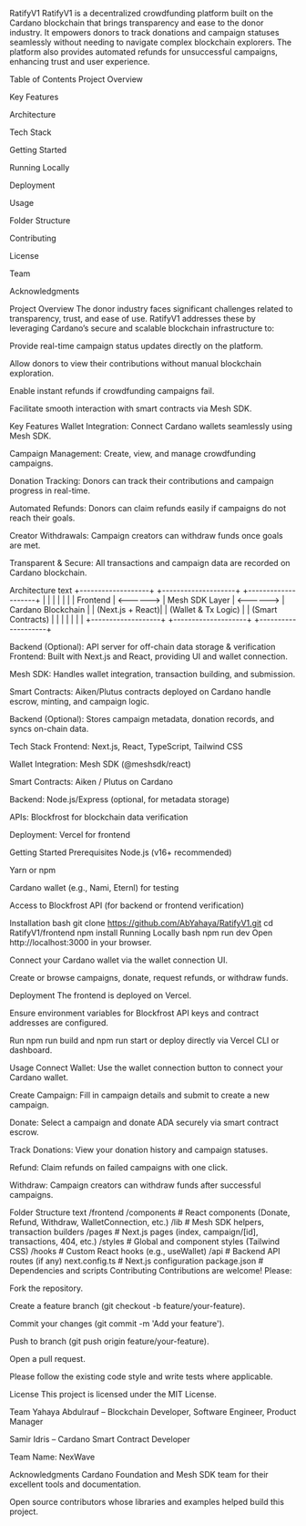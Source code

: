 RatifyV1
RatifyV1 is a decentralized crowdfunding platform built on the Cardano blockchain that brings transparency and ease to the donor industry. It empowers donors to track donations and campaign statuses seamlessly without needing to navigate complex blockchain explorers. The platform also provides automated refunds for unsuccessful campaigns, enhancing trust and user experience.

Table of Contents
Project Overview

Key Features

Architecture

Tech Stack

Getting Started

Running Locally

Deployment

Usage

Folder Structure

Contributing

License

Team

Acknowledgments

Project Overview
The donor industry faces significant challenges related to transparency, trust, and ease of use. RatifyV1 addresses these by leveraging Cardano’s secure and scalable blockchain infrastructure to:

Provide real-time campaign status updates directly on the platform.

Allow donors to view their contributions without manual blockchain exploration.

Enable instant refunds if crowdfunding campaigns fail.

Facilitate smooth interaction with smart contracts via Mesh SDK.

Key Features
Wallet Integration: Connect Cardano wallets seamlessly using Mesh SDK.

Campaign Management: Create, view, and manage crowdfunding campaigns.

Donation Tracking: Donors can track their contributions and campaign progress in real-time.

Automated Refunds: Donors can claim refunds easily if campaigns do not reach their goals.

Creator Withdrawals: Campaign creators can withdraw funds once goals are met.

Transparent & Secure: All transactions and campaign data are recorded on Cardano blockchain.

Architecture
text
+-------------------+          +--------------------+          +--------------------+
|                   |          |                    |          |                    |
|      Frontend     | <------> |    Mesh SDK Layer   | <------> |  Cardano Blockchain |
|  (Next.js + React)|          | (Wallet & Tx Logic) |          |  (Smart Contracts)  |
|                   |          |                    |          |                    |
+-------------------+          +--------------------+          +--------------------+

Backend (Optional): API server for off-chain data storage & verification
Frontend: Built with Next.js and React, providing UI and wallet connection.

Mesh SDK: Handles wallet integration, transaction building, and submission.

Smart Contracts: Aiken/Plutus contracts deployed on Cardano handle escrow, minting, and campaign logic.

Backend (Optional): Stores campaign metadata, donation records, and syncs on-chain data.

Tech Stack
Frontend: Next.js, React, TypeScript, Tailwind CSS

Wallet Integration: Mesh SDK (@meshsdk/react)

Smart Contracts: Aiken / Plutus on Cardano

Backend: Node.js/Express (optional, for metadata storage)

APIs: Blockfrost for blockchain data verification

Deployment: Vercel for frontend

Getting Started
Prerequisites
Node.js (v16+ recommended)

Yarn or npm

Cardano wallet (e.g., Nami, Eternl) for testing

Access to Blockfrost API (for backend or frontend verification)

Installation
bash
git clone https://github.com/AbYahaya/RatifyV1.git
cd RatifyV1/frontend
npm install
Running Locally
bash
npm run dev
Open http://localhost:3000 in your browser.

Connect your Cardano wallet via the wallet connection UI.

Create or browse campaigns, donate, request refunds, or withdraw funds.

Deployment
The frontend is deployed on Vercel.

Ensure environment variables for Blockfrost API keys and contract addresses are configured.

Run npm run build and npm run start or deploy directly via Vercel CLI or dashboard.

Usage
Connect Wallet: Use the wallet connection button to connect your Cardano wallet.

Create Campaign: Fill in campaign details and submit to create a new campaign.

Donate: Select a campaign and donate ADA securely via smart contract escrow.

Track Donations: View your donation history and campaign statuses.

Refund: Claim refunds on failed campaigns with one click.

Withdraw: Campaign creators can withdraw funds after successful campaigns.

Folder Structure
text
/frontend
  /components       # React components (Donate, Refund, Withdraw, WalletConnection, etc.)
  /lib              # Mesh SDK helpers, transaction builders
  /pages             # Next.js pages (index, campaign/[id], transactions, 404, etc.)
  /styles           # Global and component styles (Tailwind CSS)
  /hooks            # Custom React hooks (e.g., useWallet)
  /api              # Backend API routes (if any)
  next.config.ts    # Next.js configuration
  package.json      # Dependencies and scripts
Contributing
Contributions are welcome! Please:

Fork the repository.

Create a feature branch (git checkout -b feature/your-feature).

Commit your changes (git commit -m 'Add your feature').

Push to branch (git push origin feature/your-feature).

Open a pull request.

Please follow the existing code style and write tests where applicable.

License
This project is licensed under the MIT License.

Team
Yahaya Abdulrauf – Blockchain Developer, Software Engineer, Product Manager

Samir Idris – Cardano Smart Contract Developer

Team Name: NexWave

Acknowledgments
Cardano Foundation and Mesh SDK team for their excellent tools and documentation.

Open source contributors whose libraries and examples helped build this project.
